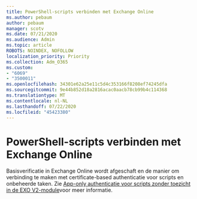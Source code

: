 ```yaml
---
title: PowerShell-scripts verbinden met Exchange Online
ms.author: pebaum
author: pebaum
manager: scotv
ms.date: 07/21/2020
ms.audience: Admin
ms.topic: article
ROBOTS: NOINDEX, NOFOLLOW
localization_priority: Priority
ms.collection: Adm_O365
ms.custom:
- "6069"
- "3500011"
ms.openlocfilehash: 34301e62a25e11c5d4c353166f8208ef74245dfa
ms.sourcegitcommit: 9e44b852d18a2816acac0aacb78cb99b4c114368
ms.translationtype: MT
ms.contentlocale: nl-NL
ms.lasthandoff: 07/22/2020
ms.locfileid: "45423380"
---
```

# <a name="connecting-powershell-scripts-to-exchange-online"></a>PowerShell-scripts verbinden met Exchange Online

Basisverificatie in Exchange Online wordt afgeschaft en de manier om verbinding te maken met certificate-based authenticatie voor scripts en onbeheerde taken. Zie [App-only authenticatie voor scripts zonder toezicht in de EXO V2-module](https://docs.microsoft.com/powershell/exchange/app-only-auth-powershell-v2)voor meer informatie.